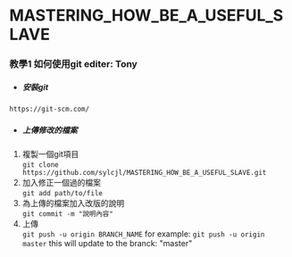 # MASTERING_HOW_BE_A_USEFUL_SLAVE


### 教學1  如何使用git      editer: Tony
 - ##### 安裝git   
 ```https://git-scm.com/```   
 - ##### 上傳修改的檔案
 1. 複製一個git項目   
    ```git clone https://github.com/sylcjl/MASTERING_HOW_BE_A_USEFUL_SLAVE.git```
 2. 加入修正一個過的檔案   
    ```git add path/to/file```
 3. 為上傳的檔案加入改版的說明   
    ```git commit -m "說明內容"```
 4. 上傳   
    ```git push -u origin BRANCH_NAME```
	for example:   ```git push -u origin master``` this will update to the branck: "master"
